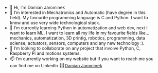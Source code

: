- 👋 Hi, I’m Damian Jarominek
- 👀 I’m interested in Mechatronics and Automatic (have degree in this field). My favourite programming language is C and Python. I want to know and use very wide technological stack. 
- 🌱 I’m currently learning Python in automatization and web dev, next I want to learn ML. I want to learn all my life in my favourite fields like... mechanics, automatization, 3D printig, robotics, programming, data sciense, actuators, sensors, computers and any new technology :).
- 💞️ I’m looking to collaborate on any project that involve Python, C, Raspberry Pi and motions systems. 
- 📫 I'm currently working on my website but If you want to reach me you can find me on LinkedIn :construction_worker_man:[Damian Jarominek](https://www.linkedin.com/in/damian-jarominek-78a83215b/)


